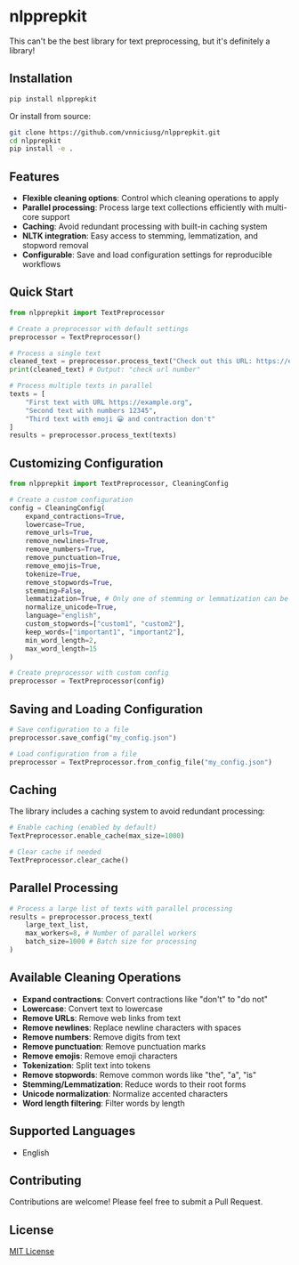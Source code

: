 # nlpprepkit

This can't be the best library for text preprocessing, but it's definitely a library!

## Installation

```bash
pip install nlpprepkit
```

Or install from source:

```bash
git clone https://github.com/vnniciusg/nlpprepkit.git
cd nlpprepkit
pip install -e .
```

## Features

- **Flexible cleaning options**: Control which cleaning operations to apply
- **Parallel processing**: Process large text collections efficiently with multi-core support
- **Caching**: Avoid redundant processing with built-in caching system
- **NLTK integration**: Easy access to stemming, lemmatization, and stopword removal
- **Configurable**: Save and load configuration settings for reproducible workflows

## Quick Start

```python
from nlpprepkit import TextPreprocessor

# Create a preprocessor with default settings
preprocessor = TextPreprocessor()

# Process a single text
cleaned_text = preprocessor.process_text("Check out this URL: https://example.com and these numbers 12345!")
print(cleaned_text) # Output: "check url number"

# Process multiple texts in parallel
texts = [
    "First text with URL https://example.org",
    "Second text with numbers 12345",
    "Third text with emoji 😀 and contraction don't"
]
results = preprocessor.process_text(texts)
```

## Customizing Configuration

```python
from nlpprepkit import TextPreprocessor, CleaningConfig

# Create a custom configuration
config = CleaningConfig(
    expand_contractions=True,
    lowercase=True,
    remove_urls=True,
    remove_newlines=True,
    remove_numbers=True,
    remove_punctuation=True,
    remove_emojis=True,
    tokenize=True,
    remove_stopwords=True,
    stemming=False,
    lemmatization=True, # Only one of stemming or lemmatization can be enabled
    normalize_unicode=True,
    language="english",
    custom_stopwords=["custom1", "custom2"],
    keep_words=["important1", "important2"],
    min_word_length=2,
    max_word_length=15
)

# Create preprocessor with custom config
preprocessor = TextPreprocessor(config)
```

## Saving and Loading Configuration

```python
# Save configuration to a file
preprocessor.save_config("my_config.json")

# Load configuration from a file
preprocessor = TextPreprocessor.from_config_file("my_config.json")
```

## Caching

The library includes a caching system to avoid redundant processing:

```python
# Enable caching (enabled by default)
TextPreprocessor.enable_cache(max_size=1000)

# Clear cache if needed
TextPreprocessor.clear_cache()
```

## Parallel Processing

```python
# Process a large list of texts with parallel processing
results = preprocessor.process_text(
    large_text_list,
    max_workers=8, # Number of parallel workers
    batch_size=1000 # Batch size for processing
)
```

## Available Cleaning Operations

- **Expand contractions**: Convert contractions like "don't" to "do not"
- **Lowercase**: Convert text to lowercase
- **Remove URLs**: Remove web links from text
- **Remove newlines**: Replace newline characters with spaces
- **Remove numbers**: Remove digits from text
- **Remove punctuation**: Remove punctuation marks
- **Remove emojis**: Remove emoji characters
- **Tokenization**: Split text into tokens
- **Remove stopwords**: Remove common words like "the", "a", "is"
- **Stemming/Lemmatization**: Reduce words to their root forms
- **Unicode normalization**: Normalize accented characters
- **Word length filtering**: Filter words by length

## Supported Languages

- English

## Contributing

Contributions are welcome! Please feel free to submit a Pull Request.

## License

[MIT License](LICENSE)
